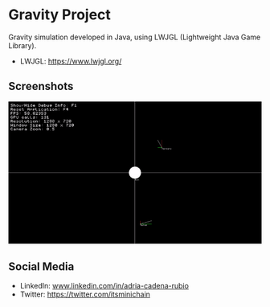 # Gravity Project

Gravity simulation developed in Java, using LWJGL (Lightweight Java Game Library).

- LWJGL: https://www.lwjgl.org/

## Screenshots
![Alt Text](/screenshots/gif01.gif)

## Social Media
- LinkedIn: www.linkedin.com/in/adria-cadena-rubio
- Twitter: https://twitter.com/itsminichain
